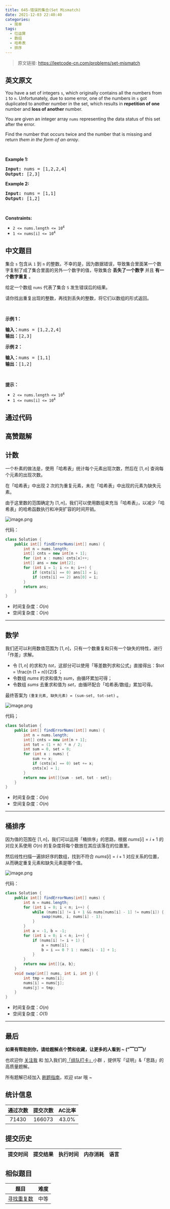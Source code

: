 ```yaml
---
title: 645-错误的集合(Set Mismatch)
date: 2021-12-03 22:40:40
categories:
  - 简单
tags:
  - 位运算
  - 数组
  - 哈希表
  - 排序
---
```


> 原文链接: https://leetcode-cn.com/problems/set-mismatch


## 英文原文
<div><p>You have a set of integers <code>s</code>, which originally contains all the numbers from <code>1</code> to <code>n</code>. Unfortunately, due to some error, one of the numbers in <code>s</code> got duplicated to another number in the set, which results in <strong>repetition of one</strong> number and <strong>loss of another</strong> number.</p>

<p>You are given an integer array <code>nums</code> representing the data status of this set after the error.</p>

<p>Find the number that occurs twice and the number that is missing and return <em>them in the form of an array</em>.</p>

<p>&nbsp;</p>
<p><strong>Example 1:</strong></p>
<pre><strong>Input:</strong> nums = [1,2,2,4]
<strong>Output:</strong> [2,3]
</pre><p><strong>Example 2:</strong></p>
<pre><strong>Input:</strong> nums = [1,1]
<strong>Output:</strong> [1,2]
</pre>
<p>&nbsp;</p>
<p><strong>Constraints:</strong></p>

<ul>
	<li><code>2 &lt;= nums.length &lt;= 10<sup>4</sup></code></li>
	<li><code>1 &lt;= nums[i] &lt;= 10<sup>4</sup></code></li>
</ul>
</div>

## 中文题目
<div><p>集合 <code>s</code> 包含从 <code>1</code> 到 <code>n</code> 的整数。不幸的是，因为数据错误，导致集合里面某一个数字复制了成了集合里面的另外一个数字的值，导致集合 <strong>丢失了一个数字</strong> 并且 <strong>有一个数字重复</strong> 。</p>

<p>给定一个数组 <code>nums</code> 代表了集合 <code>S</code> 发生错误后的结果。</p>

<p>请你找出重复出现的整数，再找到丢失的整数，将它们以数组的形式返回。</p>

<p> </p>

<p><strong>示例 1：</strong></p>

<pre>
<strong>输入：</strong>nums = [1,2,2,4]
<strong>输出：</strong>[2,3]
</pre>

<p><strong>示例 2：</strong></p>

<pre>
<strong>输入：</strong>nums = [1,1]
<strong>输出：</strong>[1,2]
</pre>

<p> </p>

<p><strong>提示：</strong></p>

<ul>
	<li><code>2 <= nums.length <= 10<sup>4</sup></code></li>
	<li><code>1 <= nums[i] <= 10<sup>4</sup></code></li>
</ul>
</div>

## 通过代码
<RecoDemo>
</RecoDemo>


## 高赞题解
## 计数

一个朴素的做法是，使用「哈希表」统计每个元素出现次数，然后在 $[1, n]$ 查询每个元素的出现次数。

在「哈希表」中出现 $2$ 次的为重复元素，未在「哈希表」中出现的元素为缺失元素。

由于这里数的范围确定为 $[1, n]$，我们可以使用数组来充当「哈希表」，以减少「哈希表」的哈希函数执行和冲突扩容的时间开销。

![image.png](../images/set-mismatch-0.png)

代码：
```Java []
class Solution {
    public int[] findErrorNums(int[] nums) {
        int n = nums.length;
        int[] cnts = new int[n + 1];
        for (int x : nums) cnts[x]++;
        int[] ans = new int[2];
        for (int i = 1; i <= n; i++) {
            if (cnts[i] == 0) ans[1] = i;
            if (cnts[i] == 2) ans[0] = i;
        }
        return ans;
    }
}
```
* 时间复杂度：$O(n)$
* 空间复杂度：$O(n)$

---

## 数学

我们还可以利用数值范围为 $[1, n]$，只有一个数重复和只有一个缺失的特性，进行「作差」求解。

* 令 $[1, n]$ 的求和为 $tot$，这部分可以使用「等差数列求和公式」直接得出：$tot = \frac{n (1 + n)}{2}$ ；
* 令数组 $nums$ 的求和值为 $sum$，由循环累加可得；
* 令数组 $sums$ 去重求和值为 $set$，由循环配合「哈希表/数组」累加可得。

最终答案为 `(重复元素, 缺失元素) = (sum-set, tot-set)` 。

![image.png](../images/set-mismatch-1.png)

代码；
```Java []
class Solution {
    public int[] findErrorNums(int[] nums) {
        int n = nums.length;
        int[] cnts = new int[n + 1];
        int tot = (1 + n) * n / 2;
        int sum = 0, set = 0;
        for (int x : nums) {
            sum += x;
            if (cnts[x] == 0) set += x;
            cnts[x] = 1;
        }
        return new int[]{sum - set, tot - set};
    }
}
```
* 时间复杂度：$O(n)$
* 空间复杂度：$O(n)$

---

## 桶排序

因为值的范围在 $[1, n]$，我们可以运用「桶排序」的思路，根据 $nums[i] = i + 1$ 的对应关系使用 $O(n)$ 的复杂度将每个数放在其应该落在的位置里。
 
然后线性扫描一遍排好序的数组，找到不符合 $nums[i] = i + 1$ 对应关系的位置，从而确定重复元素和缺失元素是哪个值。

![image.png](../images/set-mismatch-2.png)

代码：
```Java []
class Solution {
    public int[] findErrorNums(int[] nums) {
        int n = nums.length;
        for (int i = 0; i < n; i++) {
            while (nums[i] != i + 1 && nums[nums[i] - 1] != nums[i]) {
                swap(nums, i, nums[i] - 1);
            }
        }
        int a = -1, b = -1;
        for (int i = 0; i < n; i++) {
            if (nums[i] != i + 1) {
                a = nums[i];
                b = i == 0 ? 1 : nums[i - 1] + 1;
            }
        }
        return new int[]{a, b};
    }
    void swap(int[] nums, int i, int j) {
        int tmp = nums[i];
        nums[i] = nums[j];
        nums[j] = tmp;
    }
}
```
* 时间复杂度：$O(n)$
* 空间复杂度：$O(1)$

---

## 最后

**如果有帮助到你，请给题解点个赞和收藏，让更多的人看到 ~ ("▔□▔)/**

也欢迎你 [关注我](https://oscimg.oschina.net/oscnet/up-19688dc1af05cf8bdea43b2a863038ab9e5.png) 和 加入我们的[「组队打卡」](https://leetcode-cn.com/u/ac_oier/)小群 ，提供写「证明」&「思路」的高质量题解。

所有题解已经加入 [刷题指南](https://github.com/SharingSource/LogicStack-LeetCode/wiki)，欢迎 star 哦 ~ 

## 统计信息
| 通过次数 | 提交次数 | AC比率 |
| :------: | :------: | :------: |
|    71430    |    166073    |   43.0%   |

## 提交历史
| 提交时间 | 提交结果 | 执行时间 |  内存消耗  | 语言 |
| :------: | :------: | :------: | :--------: | :--------: |


## 相似题目
|                             题目                             | 难度 |
| :----------------------------------------------------------: | :---------: |
| [寻找重复数](https://leetcode-cn.com/problems/find-the-duplicate-number/) | 中等|
